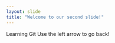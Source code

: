 ```yaml
---
layout: slide
title: "Welcome to our second slide!"
---
```

Learning Git
Use the left arrow to go back!
